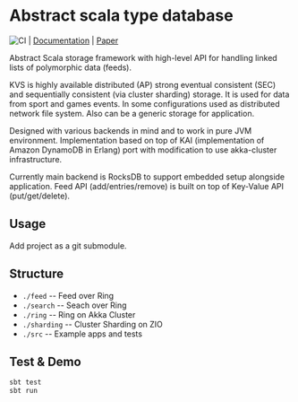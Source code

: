 # Abstract scala type database

![CI](https://github.com/zero-deps/kvs/workflows/ci/badge.svg) |
[Documentation](kvs.pdf) |
[Paper](https://www.allthingsdistributed.com/files/amazon-dynamo-sosp2007.pdf)

Abstract Scala storage framework with high-level API for handling linked lists of polymorphic data (feeds).

KVS is highly available distributed (AP) strong eventual consistent (SEC) and sequentially consistent (via cluster sharding) storage. It is used for data from sport and games events. In some configurations used as distributed network file system. Also can be a generic storage for application.

Designed with various backends in mind and to work in pure JVM environment. Implementation based on top of KAI (implementation of Amazon DynamoDB in Erlang) port with modification to use akka-cluster infrastructure.

Currently main backend is RocksDB to support embedded setup alongside application. Feed API (add/entries/remove) is built on top of Key-Value API (put/get/delete).

## Usage

Add project as a git submodule.

## Structure

* `./feed` -- Feed over Ring
* `./search` -- Seach over Ring
* `./ring` -- Ring on Akka Cluster
* `./sharding` -- Cluster Sharding on ZIO
* `./src` -- Example apps and tests

## Test & Demo

```bash
sbt test
sbt run
```
